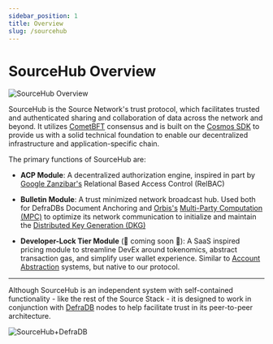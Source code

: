 ```yaml
---
sidebar_position: 1
title: Overview
slug: /sourcehub
---
```

# SourceHub Overview

![SourceHub Overview](/img/sourcehub-cover-copy.png)

SourceHub is the Source Network's trust protocol, which facilitates trusted and authenticated sharing and collaboration of data across the network and beyond. It utilizes [CometBFT](https://cometbft.com/) consensus and is built on the [Cosmos SDK](link) to provide us with a solid technical foundation to enable our decentralized infrastructure and application-specific chain.

The primary functions of SourceHub are:
- **ACP Module**: A decentralized authorization engine, inspired in part by [Google Zanzibar's](/sourcehub/concepts/zanzibar) Relational Based Access Control (RelBAC)

- **Bulletin Module**: A trust minimized network broadcast hub. Used both for DefraDBs Document Anchoring and [Orbis's](/orbis) [Multi-Party Computation (MPC)](https://en.wikipedia.org/wiki/Secure_multi-party_computation) to optimize its network communication to initialize and maintain the [Distributed Key Generation (DKG)](https://en.wikipedia.org/wiki/Distributed_key_generation)

- **Developer-Lock Tier Module** (:construction: coming soon :construction:): A SaaS inspired pricing module to streamline DevEx around tokenomics, abstract transaction gas, and simplify user wallet experience. Similar to [Account Abstraction](https://ethereum.org/en/roadmap/account-abstraction/) systems, but native to our protocol.

---

Although SourceHub is an independent system with self-contained functionality - like the rest of the Source Stack - it is designed to work in conjunction with [DefraDB](/defradb) nodes to help facilitate trust in its peer-to-peer architecture. 

![SourceHub+DefraDB](/img/sourcehub/trust-protocol-defradb.png)
